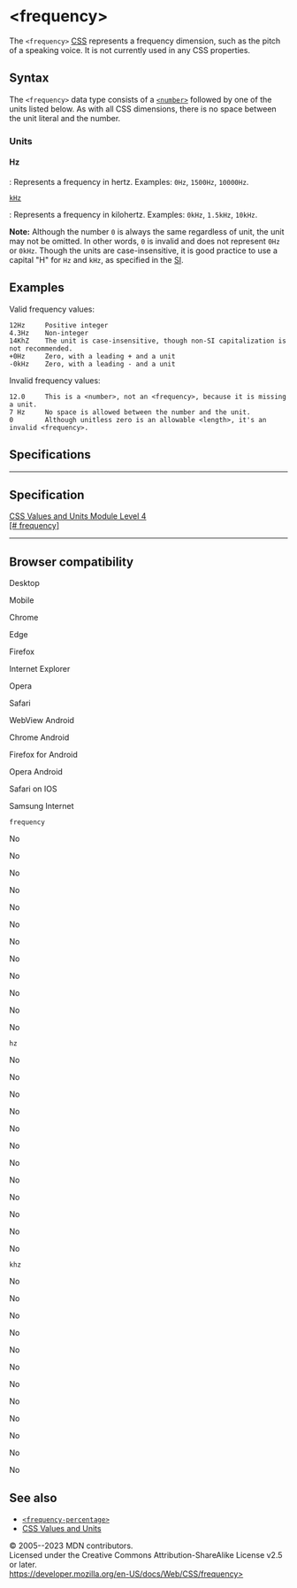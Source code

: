 \<frequency\>
=============

The `<frequency>`
[CSS](https://developer.mozilla.org/en-US/docs/Web/CSS) [](css_types.md) represents a frequency dimension, such as the pitch of
a speaking voice. It is not currently used in any CSS properties.

Syntax
------

The `<frequency>` data type consists of a [`<number>`](number.md) followed
by one of the units listed below. As with all CSS dimensions, there is
no space between the unit literal and the number.

### Units

#### Hz

:   Represents a frequency in hertz. Examples: `0Hz`, `1500Hz`,
    `10000Hz`.

[`kHz`](#khz)

:   Represents a frequency in kilohertz. Examples: `0kHz`, `1.5kHz`,
    `10kHz`.

**Note:** Although the number `0` is always the same regardless of unit,
the unit may not be omitted. In other words, `0` is invalid and does not
represent `0Hz` or `0kHz`. Though the units are case-insensitive, it is
good practice to use a capital \"H\" for `Hz` and `kHz`, as specified in
the [SI](https://en.wikipedia.org/wiki/International_System_of_Units).

Examples
--------

Valid frequency values:

```
12Hz     Positive integer
4.3Hz    Non-integer
14KhZ    The unit is case-insensitive, though non-SI capitalization is not recommended.
+0Hz     Zero, with a leading + and a unit
-0kHz    Zero, with a leading - and a unit
```

Invalid frequency values:

```
12.0     This is a <number>, not an <frequency>, because it is missing a unit.
7 Hz     No space is allowed between the number and the unit.
0        Although unitless zero is an allowable <length>, it's an invalid <frequency>.
```

Specifications
--------------

  -----------------------------------------------------------------------

Specification
  -----------------------------------------------------------------------

  [CSS Values and Units Module Level 4\
  [\# frequency]](https://drafts.csswg.org/css-values/#frequency)

  -----------------------------------------------------------------------

Browser compatibility
---------------------

Desktop

Mobile

Chrome

Edge

Firefox

Internet Explorer

Opera

Safari

WebView Android

Chrome Android

Firefox for Android

Opera Android

Safari on IOS

Samsung Internet

`frequency`

No

No

No

No

No

No

No

No

No

No

No

No

`hz`

No

No

No

No

No

No

No

No

No

No

No

No

`khz`

No

No

No

No

No

No

No

No

No

No

No

No

See also
--------

- [`<frequency-percentage>`](frequency-percentage.md)
- [CSS Values and Units](css_values_and_units.md)

© 2005--2023 MDN contributors.\
Licensed under the Creative Commons Attribution-ShareAlike License v2.5
or later.\
https://developer.mozilla.org/en-US/docs/Web/CSS/frequency>
